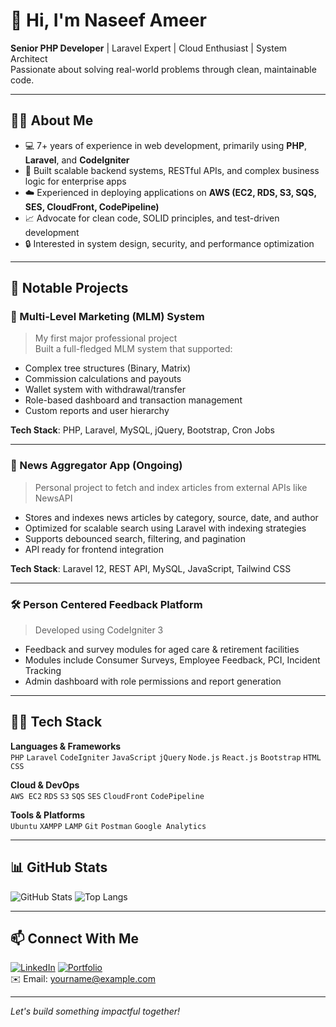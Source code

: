 # 👋 Hi, I'm Naseef Ameer

**Senior PHP Developer** | Laravel Expert | Cloud Enthusiast | System Architect  
Passionate about solving real-world problems through clean, maintainable code.

---

## 🧑‍💻 About Me

- 💻 7+ years of experience in web development, primarily using **PHP**, **Laravel**, and **CodeIgniter**
- 🔁 Built scalable backend systems, RESTful APIs, and complex business logic for enterprise apps
- ☁️ Experienced in deploying applications on **AWS (EC2, RDS, S3, SQS, SES, CloudFront, CodePipeline)**
- 📈 Advocate for clean code, SOLID principles, and test-driven development
- 🔒 Interested in system design, security, and performance optimization

---

## 🚀 Notable Projects

### 🧬 Multi-Level Marketing (MLM) System
> My first major professional project  
Built a full-fledged MLM system that supported:
- Complex tree structures (Binary, Matrix)
- Commission calculations and payouts
- Wallet system with withdrawal/transfer
- Role-based dashboard and transaction management
- Custom reports and user hierarchy

**Tech Stack**: PHP, Laravel, MySQL, jQuery, Bootstrap, Cron Jobs

---

### 📰 News Aggregator App (Ongoing)
> Personal project to fetch and index articles from external APIs like NewsAPI  
- Stores and indexes news articles by category, source, date, and author
- Optimized for scalable search using Laravel with indexing strategies
- Supports debounced search, filtering, and pagination
- API ready for frontend integration

**Tech Stack**: Laravel 12, REST API, MySQL, JavaScript, Tailwind CSS

---

### 🛠️ Person Centered Feedback Platform
> Developed using CodeIgniter 3  
- Feedback and survey modules for aged care & retirement facilities
- Modules include Consumer Surveys, Employee Feedback, PCI, Incident Tracking
- Admin dashboard with role permissions and report generation

---

## 🧑‍🔧 Tech Stack

**Languages & Frameworks**  
`PHP` `Laravel` `CodeIgniter` `JavaScript` `jQuery` `Node.js` `React.js` `Bootstrap` `HTML` `CSS`

**Cloud & DevOps**  
`AWS EC2` `RDS` `S3` `SQS` `SES` `CloudFront` `CodePipeline`

**Tools & Platforms**  
`Ubuntu` `XAMPP` `LAMP` `Git` `Postman` `Google Analytics`

---

## 📊 GitHub Stats

![GitHub Stats](https://github-readme-stats.vercel.app/api?username=naseefameer03&show_icons=true&theme=default)
![Top Langs](https://github-readme-stats.vercel.app/api/top-langs/?username=naseefameer03&layout=compact)

---

## 📫 Connect With Me

[![LinkedIn](https://img.shields.io/badge/LinkedIn-blue?logo=linkedin&style=flat&logoColor=white)](https://linkedin.com/in/your-profile)
[![Portfolio](https://img.shields.io/badge/Portfolio-visit-informational)](https://your-portfolio-link.com)  
✉️ Email: yourname@example.com

---

*Let's build something impactful together!*
